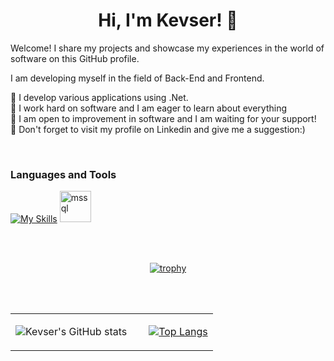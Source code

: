 <h1 align="center"> Hi, I'm Kevser! 👋 </h1>

Welcome! I share my projects and showcase my experiences in the world of software on this GitHub profile. 

I am developing myself in the field of Back-End and Frontend. 

🔭 I develop various applications using .Net. <br>
🌱 I work hard on software and I am eager to learn about everything<br>
🤔 I am open to improvement in software and I am waiting for your support!<br>
💬 Don't forget to visit my profile on Linkedin and give me a suggestion:)

</br>

<h3 align="left">Languages and Tools</h3>

[![My Skills](https://skills.thijs.gg/icons?i=js,html,css,react,bootstrap,java,cs,firebase,mysql,postgres)](https://skills.thijs.gg)
<img src="https://www.svgrepo.com/show/303229/microsoft-sql-server-logo.svg" alt="mssql" width="50" height="50"/>

</br>


</br>

<div align="center">

[![trophy](https://github-profile-trophy.vercel.app/?username=ryo-ma&theme=onedark&row=1&column=8)](https://github.com/ryo-ma/github-profile-trophy)

</div>

</br>


</br>

<table border="0" align="center">
    <tr border="0">
 <td width="60%" align="left">
   
![Kevser's GitHub stats](https://github-readme-stats.vercel.app/api?username=imkevseryavuz&show_icons=true&theme=dracula)

</td>

<td width="60%" align="right">  
  
 [![Top Langs](https://github-readme-stats.vercel.app/api/top-langs/?username=imkevseryavuz&layout=donut-vertical&theme=dracula)](https://github.com/imkevseryavuz/github-readme-stats)
  
</td>

</table>








